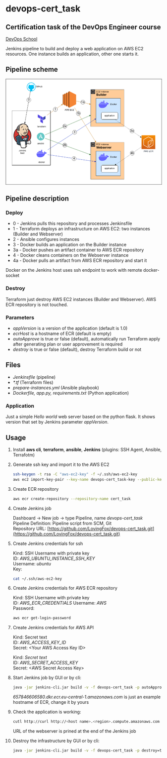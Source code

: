 # devops-cert_task

## Certification task of the DevOps Engineer course

[DevOps School](https://devops-school.ru/devops_engineer.html)

Jenkins pipeline to build and deploy a web application on AWS EC2 resources. One instance builds an application, other one starts it.

## Pipeline scheme

![Scheme of the pipeline](scheme.png)

## Pipeline description

### Deploy

* 0 - Jenkins pulls this repository and processes Jenkinsfile
* 1 - Terraform deploys an infrastructure on AWS EC2: two instances (Builder and Webserver)
* 2 - Ansible configures instances
* 3 - Docker builds an application on the Builder instance
* 3a - Docker pushes an artifact container to AWS ECR repository
* 4 - Docker cleans containers on the Webserver instance
* 4a - Docker pulls an artifact from AWS ECR repository and start it

Docker on the Jenkins host uses ssh endpoint to work with remote docker-socket

### Destroy

Terraform just destroy AWS EC2 instances (Builder and Webserver). AWS ECR repository is not touched.

### Parameters

* *appVersion* is a version of the application (default is 1.0)
* *ecrHost* is a hostname of ECR (default is empty)
* *autoApprove* is true or false (default), automatically run Terraform apply after generating plan or user approvement is required
* *destroy* is true or false (default), destroy Terraform build or not

## Files

* *Jenkinsfile* (pipeline)
* *\*.tf* (Terraform files)
* *prepare-instances.yml* (Ansible playbook)
* *Dockerfile, app.py, requirements.txt* (Python application)

### Application

Just a simple *Hello world* web server based on the python flask. It shows version that set by Jenkins parameter *appVersion*.

## Usage

1. Install **aws cli**, **terraform**, **ansible**, **Jenkins** (plugins: SSH Agent, Ansible, Terrafotm)
1. Generate ssh key and import it to the AWS EC2

    ```bash
    ssh-keygen -t rsa -C "aws-ec2-key" -f ~/.ssh/aws-ec2-key
    aws ec2 import-key-pair --key-name devops-cert_task-key --public-key-material fileb://~/.ssh/aws-ec2-key.pub
    ```

1. Create ECR repository

    ```bash
    aws ecr create-repository --repository-name cert_task
    ```

1. Create Jenkins job

   Dashboard -> New job -> type Pipeline, name *devops-cert_task*  
   Pipeline Definition: Pipeline script from SCM, Git  
   Repository URL: [https://github.com/LovingFox/devops-cert_task.git](https://github.com/LovingFox/devops-cert_task.git)

1. Create Jenkins credentials for ssh

   Kind: SSH Username with private key  
   ID: *AWS_UBUNTU_INSTANCE_SSH_KEY*  
   Username: *ubuntu*  
   Key:

    ```bash
    cat ~/.ssh/aws-ec2-key
    ```

1. Create Jenkins credentials for AWS ECR repository

   Kind: SSH Username with private key  
   ID: *AWS_ECR_CREDENTIALS*
   Username: *AWS*  
   Password:

    ```bash
    aws ecr get-login-password
    ```

1. Create Jenkins credentials for AWS API

   Kind: Secret text  
   ID: *AWS_ACCESS_KEY_ID*  
   Secret: \<Your AWS Access Key ID\>  

   Kind: *Secret text*  
   ID: *AWS_SECRET_ACCESS_KEY*  
   Secret: \<AWS Secret Access Key\>  

1. Start Jenkins job by GUI or by cli:

    ```bash
    java -jar jenkins-cli.jar build -v -f devops-cert_task -p autoApprove=true -p appVersion=1.0 -p ecrHost=657846606580.dkr.ecr.eu-central-1.amazonaws.com
    ```

    *657846606580.dkr.ecr.eu-central-1.amazonaws.com* is just an example hostname of ECR, change it by yours

1. Check the application is working:

    ```bash
    cutl http://curl http://<host name>.<region>.compute.amazonaws.com
    ```

   URL of the webserver is prined at the end of the Jenkins job

1. Destroy the infrastructure by GUI or by cli:

    ```bash
    java -jar jenkins-cli.jar build -v -f devops-cert_task -p destroy=true
    ```
